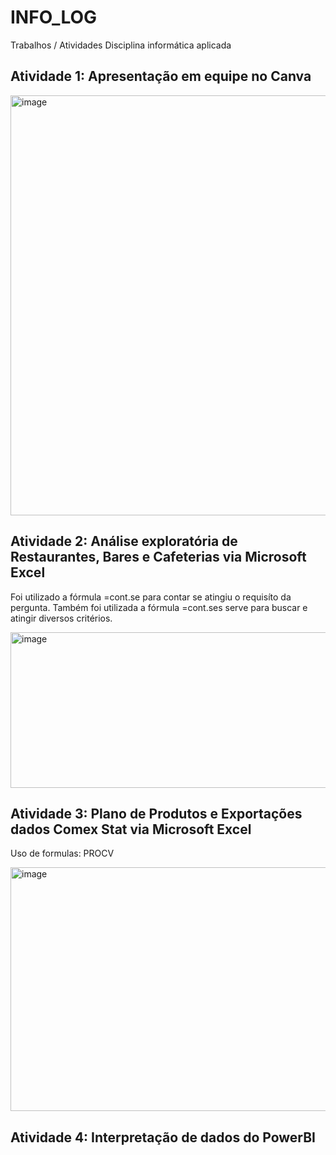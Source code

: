 # INFO_LOG
Trabalhos / Atividades Disciplina informática aplicada 
## Atividade 1: Apresentação em equipe no Canva 

<img width="1184" height="672" alt="image" src="https://github.com/user-attachments/assets/f3e0ff39-f283-4b4a-9cf2-ed0f2b5bd26e" />

## Atividade 2: Análise exploratória de Restaurantes, Bares e Cafeterias via Microsoft Excel
Foi utilizado a fórmula =cont.se para contar se atingiu o requisíto da pergunta.
Também foi utilizada a fórmula =cont.ses serve para buscar e atingir diversos critérios.

<img width="552" height="249" alt="image" src="https://github.com/user-attachments/assets/edcab318-0211-457d-b329-5ab627be4ae9" />

## Atividade 3: Plano de Produtos e Exportações dados Comex Stat via Microsoft Excel
Uso de formulas: PROCV

<img width="771" height="390" alt="image" src="https://github.com/user-attachments/assets/34ec861c-3432-44cb-ac5c-e3b1ca411aca" />

## Atividade 4: Interpretação de dados do PowerBI

